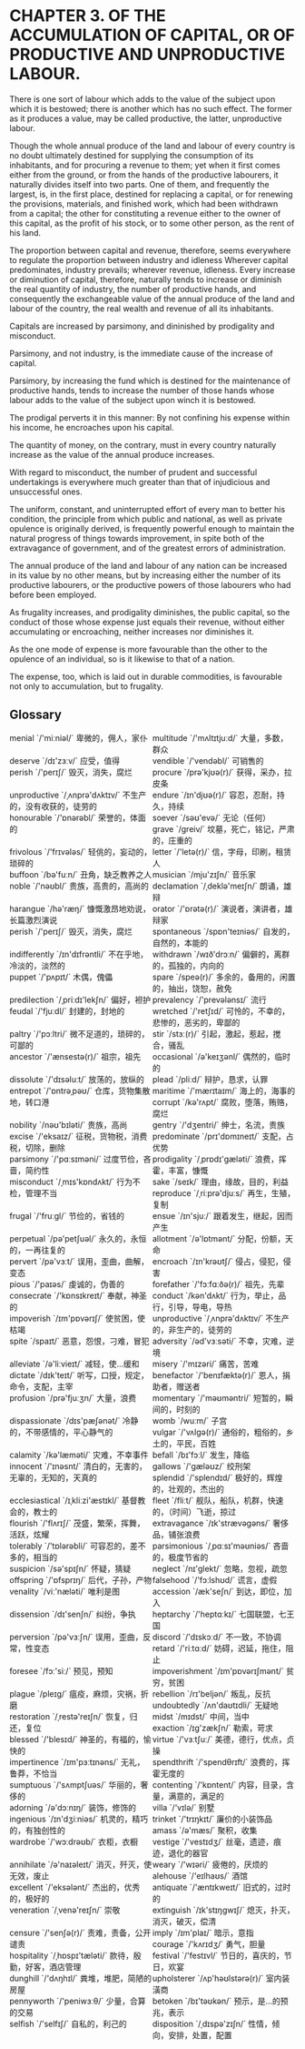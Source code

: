 # CHAPTER 3. OF THE ACCUMULATION OF CAPITAL, OR OF PRODUCTIVE AND UNPRODUCTIVE LABOUR.



There is one sort of labour which adds to the value of the subject upon which it is bestowed; there is another which has no such effect. The former as it produces a value, may be called productive, the latter, unproductive labour.

Though the whole annual produce of the land and labour of every country is no doubt ultimately destined for supplying the consumption of its inhabitants, and for procuring a revenue to them; yet when it first comes either from the ground, or from the hands of the productive labourers, it naturally divides itself into two parts. One of them, and frequently the largest, is, in the first place, destined for replacing a capital, or for renewing the provisions, materials, and finished work, which had been withdrawn from a capital; the other for constituting a revenue either to the owner of this capital, as the profit of his stock, or to some other person, as the rent of his land.

The proportion between capital and revenue, therefore, seems everywhere to regulate the proportion between industry and idleness Wherever capital predominates, industry prevails; wherever revenue, idleness. Every increase or diminution of capital, therefore, naturally tends to increase or diminish the real quantity of industry, the number of productive hands, and consequently the exchangeable value of the annual produce of the land and labour of the country, the real wealth and revenue of all its inhabitants.

Capitals are increased by parsimony, and dininished by prodigality and misconduct.

Parsimony, and not industry, is the immediate cause of the increase of capital.

Parsimory, by increasing the fund which is destined for the maintenance of productive hands, tends to increase the number of those hands whose labour adds to the value of the subject upon winch it is bestowed.

The prodigal perverts it in this manner: By not confining his expense within his income, he encroaches upon his capital.

The quantity of money, on the contrary, must in every country naturally increase as the value of the annual produce increases.

With regard to misconduct, the number of prudent and successful undertakings is everywhere much greater than that of injudicious and unsuccessful ones.

The uniform, constant, and uninterrupted effort of every man to better his condition, the principle from which public and national, as well as private opulence is originally derived, is frequently powerful enough to maintain the natural progress of things towards improvement, in spite both of the extravagance of government, and of the greatest errors of administration.

The annual produce of the land and labour of any nation can be increased in its value by no other means, but by increasing either the number of its productive labourers, or the productive powers of those labourers who had before been employed.

As frugality increases, and prodigality diminishes, the public capital, so the conduct of those whose expense just equals their revenue, without either accumulating or encroaching, neither increases nor diminishes it.

As the one mode of expense is more favourable than the other to the opulence of an individual, so is it likewise to that of a nation.

The expense, too, which is laid out in durable commodities, is favourable not only to accumulation, but to frugality.



## Glossary

<div style="width: 50%; float:left;">menial `/'miːniəl/` 卑微的，佣人，家仆</div>
<div style="width: 50%; float:left;">multitude `/'mʌltɪtjuːd/` 大量，多数，群众</div>
<div style="width: 50%; float:left;">deserve `/dɪ'zɜːv/` 应受，值得</div>
<div style="width: 50%; float:left;">vendible `/'vendəbl/` 可销售的</div>
<div style="width: 50%; float:left;">perish `/'perɪʃ/` 毁灭，消失，腐烂</div>
<div style="width: 50%; float:left;">procure `/prə'kjʊə(r)/` 获得，采办，拉皮条</div>
<div style="width: 50%; float:left;">unproductive `/ˌʌnprə'dʌktɪv/` 不生产的，没有收获的，徒劳的</div>
<div style="width: 50%; float:left;">endure `/ɪn'djʊə(r)/` 容忍，忍耐，持久，持续</div>
<div style="width: 50%; float:left;">honourable `/'ɒnərəbl/` 荣誉的，体面的</div>
<div style="width: 50%; float:left;">soever `/səʊ'evə/` 无论（任何）</div>
<div style="width: 50%; float:left;">grave `/ɡreiv/` 坟墓，死亡，铭记，严肃的，庄重的</div>
<div style="width: 50%; float:left;">frivolous `/'frɪvələs/` 轻佻的，妄动的，琐碎的</div>
<div style="width: 50%; float:left;">letter `/'letə(r)/` 信，字母，印刷，租赁人</div>
<div style="width: 50%; float:left;">buffoon `/bə'fuːn/` 丑角，缺乏教养之人</div>
<div style="width: 50%; float:left;">musician `/mju'zɪʃn/` 音乐家</div>
<div style="width: 50%; float:left;">noble `/'nəʊbl/` 贵族，高贵的，高尚的</div>
<div style="width: 50%; float:left;">declamation `/ˌdeklə'meɪʃn/` 朗诵，雄辩</div>
<div style="width: 50%; float:left;">harangue `/hə'ræŋ/` 慷慨激昂地劝说，长篇激烈演说</div>
<div style="width: 50%; float:left;">orator `/'ɒrətə(r)/` 演说者，演讲者，雄辩家</div>
<div style="width: 50%; float:left;">perish `/'perɪʃ/` 毁灭，消失，腐烂</div>
<div style="width: 50%; float:left;">spontaneous `/spɒn'teɪniəs/` 自发的，自然的，本能的</div>
<div style="width: 50%; float:left;">indifferently `/ɪn'dɪfrəntli/` 不在乎地，冷淡的，淡然的</div>
<div style="width: 50%; float:left;">withdrawn `/wɪð'drɔːn/` 偏僻的，离群的，孤独的，内向的</div>
<div style="width: 50%; float:left;">puppet `/'pʌpɪt/` 木偶，傀儡</div>
<div style="width: 50%; float:left;">spare `/speə(r)/` 多余的，备用的，闲置的，抽出，饶恕，赦免</div>
<div style="width: 50%; float:left;">predilection `/ˌpriːdɪ'lekʃn/` 偏好，袒护</div>
<div style="width: 50%; float:left;">prevalency `/'prevələnsɪ/` 流行</div>
<div style="width: 50%; float:left;">feudal `/'fjuːdl/` 封建的，封地的</div>
<div style="width: 50%; float:left;">wretched `/'retʃɪd/` 可怜的，不幸的，悲惨的，恶劣的，卑鄙的</div>
<div style="width: 50%; float:left;">paltry `/'pɔːltri/` 微不足道的，琐碎的，可鄙的</div>
<div style="width: 50%; float:left;">stir `/stɜː(r)/` 引起，激起，惹起，搅合，骚乱</div>
<div style="width: 50%; float:left;">ancestor `/'ænsestə(r)/` 祖宗，祖先</div>
<div style="width: 50%; float:left;">occasional `/ə'keɪʒənl/` 偶然的，临时的</div>
<div style="width: 50%; float:left;">dissolute `/'dɪsəluːt/` 放荡的，放纵的</div>
<div style="width: 50%; float:left;">plead `/pliːd/` 辩护，恳求，认罪</div>
<div style="width: 50%; float:left;">entrepot `/'ɒntrəˌpəʊ/` 仓库，货物集散地，转口港</div>
<div style="width: 50%; float:left;">maritime `/'mærɪtaɪm/` 海上的，海事的</div>
<div style="width: 50%; float:left;">corrupt `/kə'rʌpt/` 腐败，堕落，贿赂，腐烂</div>
<div style="width: 50%; float:left;">nobility `/nəʊ'bɪləti/` 贵族，高尚</div>
<div style="width: 50%; float:left;">gentry `/'dʒentri/` 绅士，名流，贵族</div>
<div style="width: 50%; float:left;">excise `/'eksaɪz/` 征税，货物税，消费税，切除，删除</div>
<div style="width: 50%; float:left;">predominate `/prɪ'dɒmɪneɪt/` 支配，占优势</div>
<div style="width: 50%; float:left;">parsimony `/'pɑːsɪməni/` 过度节俭，吝啬，简约性</div>
<div style="width: 50%; float:left;">prodigality `/ˌprɒdɪ'ɡæləti/` 浪费，挥霍，丰富，慷慨</div>
<div style="width: 50%; float:left;">misconduct `/ˌmɪs'kɒndʌkt/` 行为不检，管理不当</div>
<div style="width: 50%; float:left;">sake `/seɪk/` 理由，缘故，目的，利益</div>
<div style="width: 50%; float:left;">reproduce `/ˌriːprə'djuːs/` 再生，生殖，复制</div>
<div style="width: 50%; float:left;">frugal `/'fruːɡl/` 节俭的，省钱的</div>
<div style="width: 50%; float:left;">ensue `/ɪn'sjuː/` 跟着发生，继起，因而产生</div>
<div style="width: 50%; float:left;">perpetual `/pə'petʃuəl/` 永久的，永恒的，一再往复的</div>
<div style="width: 50%; float:left;">allotment `/ə'lɒtmənt/` 分配，份额，天命</div>
<div style="width: 50%; float:left;">pervert `/pə'vɜːt/` 误用，歪曲，曲解，变态</div>
<div style="width: 50%; float:left;">encroach `/ɪn'krəʊtʃ/` 侵占，侵犯，侵害</div>
<div style="width: 50%; float:left;">pious `/'paɪəs/` 虔诚的，伪善的</div>
<div style="width: 50%; float:left;">forefather `/'fɔːfɑːðə(r)/` 祖先，先辈</div>
<div style="width: 50%; float:left;">consecrate `/'kɒnsɪkreɪt/` 奉献，神圣的</div>
<div style="width: 50%; float:left;">conduct `/kən'dʌkt/` 行为，举止，品行，引导，导电，导热</div>
<div style="width: 50%; float:left;">impoverish `/ɪm'pɒvərɪʃ/` 使贫困，使枯竭</div>
<div style="width: 50%; float:left;">unproductive `/ˌʌnprə'dʌktɪv/` 不生产的，非生产的，徒劳的</div>
<div style="width: 50%; float:left;">spite `/spaɪt/` 恶意，怨恨，刁难，冒犯</div>
<div style="width: 50%; float:left;">adversity `/əd'vɜːsəti/` 不幸，灾难，逆境</div>
<div style="width: 50%; float:left;">alleviate `/ə'liːvieɪt/` 减轻，使...缓和</div>
<div style="width: 50%; float:left;">misery `/'mɪzəri/` 痛苦，苦难</div>
<div style="width: 50%; float:left;">dictate `/dɪk'teɪt/` 听写，口授，规定，命令，支配，主宰</div>
<div style="width: 50%; float:left;">benefactor `/'benɪfæktə(r)/` 恩人，捐助者，赠送者</div>
<div style="width: 50%; float:left;">profusion `/prə'fjuːʒn/` 大量，浪费</div>
<div style="width: 50%; float:left;">momentary `/'məʊməntri/` 短暂的，瞬间的，时刻的</div>
<div style="width: 50%; float:left;">dispassionate `/dɪs'pæʃənət/` 冷静的，不带感情的，平心静气的</div>
<div style="width: 50%; float:left;">womb `/wuːm/` 子宫</div>
<div style="width: 50%; float:left;">vulgar `/'vʌlɡə(r)/` 通俗的，粗俗的，乡土的，平民，百姓</div>
<div style="width: 50%; float:left;">calamity `/kə'læməti/` 灾难，不幸事件</div>
<div style="width: 50%; float:left;">befall `/bɪ'fɔːl/` 发生，降临</div>
<div style="width: 50%; float:left;">innocent `/'ɪnəsnt/` 清白的，无害的，无辜的，无知的，天真的</div>
<div style="width: 50%; float:left;">gallows `/'ɡæləʊz/` 绞刑架</div>
<div style="width: 50%; float:left;">splendid `/'splendɪd/` 极好的，辉煌的，壮观的，杰出的</div>
<div style="width: 50%; float:left;">ecclesiastical `/ɪˌkliːzi'æstɪkl/` 基督教会的，教士的</div>
<div style="width: 50%; float:left;">fleet `/fliːt/` 舰队，船队，机群，快速的，（时间）飞逝，掠过</div>
<div style="width: 50%; float:left;">flourish `/'flʌrɪʃ/` 茂盛，繁荣，挥舞，活跃，炫耀</div>
<div style="width: 50%; float:left;">extravagance `/ɪk'strævəɡəns/` 奢侈品，铺张浪费</div>
<div style="width: 50%; float:left;">tolerably `/'tɒlərəbli/` 可容忍的，差不多的，相当的</div>
<div style="width: 50%; float:left;">parsimonious `/ˌpɑːsɪ'məʊniəs/` 吝啬的，极度节省的</div>
<div style="width: 50%; float:left;">suspicion `/sə'spɪʃn/` 怀疑，猜疑</div>
<div style="width: 50%; float:left;">neglect `/nɪ'ɡlekt/` 忽略，忽视，疏忽</div>
<div style="width: 50%; float:left;">offspring `/'ɒfsprɪŋ/` 后代，子孙，产物</div>
<div style="width: 50%; float:left;">falsehood `/'fɔːlshʊd/` 谎言，虚假</div>
<div style="width: 50%; float:left;">venality `/viː'næləti/` 唯利是图</div>
<div style="width: 50%; float:left;">accession `/æk'seʃn/` 到达，即位，加入</div>
<div style="width: 50%; float:left;">dissension `/dɪ'senʃn/` 纠纷，争执</div>
<div style="width: 50%; float:left;">heptarchy `/'heptɑːkɪ/` 七国联盟，七王国</div>
<div style="width: 50%; float:left;">perversion `/pə'vɜːʃn/` 误用，歪曲，反常，性变态</div>
<div style="width: 50%; float:left;">discord `/'dɪskɔːd/` 不一致，不协调</div>
<div style="width: 50%; float:left;">retard `/'riːtɑːd/` 妨碍，迟延，拖住，阻止</div>
<div style="width: 50%; float:left;">foresee `/fɔː'siː/` 预见，预知</div>
<div style="width: 50%; float:left;">impoverishment `/ɪm'pɒvərɪʃmənt/` 贫穷，贫困</div>
<div style="width: 50%; float:left;">plague `/pleɪɡ/` 瘟疫，麻烦，灾祸，折磨</div>
<div style="width: 50%; float:left;">rebellion `/rɪ'beljən/` 叛乱，反抗</div>
<div style="width: 50%; float:left;">undoubtedly `/ʌn'daʊtɪdli/` 无疑地</div>
<div style="width: 50%; float:left;">restoration `/ˌrestə'reɪʃn/` 恢复，归还，复位</div>
<div style="width: 50%; float:left;">midst `/mɪdst/` 中间，当中</div>
<div style="width: 50%; float:left;">exaction `/ɪɡ'zækʃn/` 勒索，苛求</div>
<div style="width: 50%; float:left;">blessed `/'blesɪd/` 神圣的，有福的，愉快的</div>
<div style="width: 50%; float:left;">virtue `/'vɜːtʃuː/` 美德，德行，优点，贞操</div>
<div style="width: 50%; float:left;">impertinence `/ɪm'pɜːtɪnəns/` 无礼，鲁莽，不恰当</div>
<div style="width: 50%; float:left;">spendthrift `/'spendθrɪft/` 浪费的，挥霍无度的</div>
<div style="width: 50%; float:left;">sumptuous `/'sʌmptʃuəs/` 华丽的，奢侈的</div>
<div style="width: 50%; float:left;">contenting `/'kɒntent/` 内容，目录，含量，满意的，满足的</div>
<div style="width: 50%; float:left;">adorning `/ə'dɔːnɪŋ/` 装饰，修饰的</div>
<div style="width: 50%; float:left;">villa `/'vɪlə/` 别墅</div>
<div style="width: 50%; float:left;">ingenious `/ɪn'dʒiːniəs/` 机灵的，精巧的，有独创性的</div>
<div style="width: 50%; float:left;">trinket `/'trɪŋkɪt/` 廉价的小装饰品</div>
<div style="width: 50%; float:left;">amass `/ə'mæs/` 聚积，收集</div>
<div style="width: 50%; float:left;">wardrobe `/'wɔːdrəʊb/` 衣柜，衣橱</div>
<div style="width: 50%; float:left;">vestige `/'vestɪdʒ/` 丝毫，遗迹，痕迹，退化的器官</div>
<div style="width: 50%; float:left;">annihilate `/ə'naɪəleɪt/` 消灭，歼灭，使无效，废止</div>
<div style="width: 50%; float:left;">weary `/'wɪəri/` 疲倦的，厌烦的</div>
<div style="width: 50%; float:left;">alehouse `/'eɪlhaʊs/` 酒馆</div>
<div style="width: 50%; float:left;">excellent `/'eksələnt/` 杰出的，优秀的，极好的</div>
<div style="width: 50%; float:left;">antiquate `/'æntɪkweɪt/` 旧式的，过时的</div>
<div style="width: 50%; float:left;">veneration `/ˌvenə'reɪʃn/` 崇敬</div>
<div style="width: 50%; float:left;">extinguish `/ɪk'stɪŋɡwɪʃ/` 熄灭，扑灭，消灭，破灭，偿清</div>
<div style="width: 50%; float:left;">censure `/'senʃə(r)/` 责难，责备，公开谴责</div>
<div style="width: 50%; float:left;">imply `/ɪm'plaɪ/` 暗示，意指</div>
<div style="width: 50%; float:left;">courage `/'kʌrɪdʒ/` 勇气，胆量</div>
<div style="width: 50%; float:left;">hospitality `/ˌhɒspɪ'tæləti/` 款待，殷勤，好客，酒店管理</div>
<div style="width: 50%; float:left;">festival `/'festɪvl/` 节日的，喜庆的，节日，欢宴</div>
<div style="width: 50%; float:left;">dunghill `/'dʌŋhɪl/` 粪堆，堆肥，简陋的房屋</div>
<div style="width: 50%; float:left;">upholsterer `/ʌp'həʊlstərə(r)/` 室内装潢商</div>
<div style="width: 50%; float:left;">pennyworth `/'peniwɜːθ/` 少量，合算的交易</div>
<div style="width: 50%; float:left;">betoken `/bɪ'təʊkən/` 预示，是...的预兆，表示</div>
<div style="width: 50%; float:left;">selfish `/'selfɪʃ/` 自私的，利己的</div>
<div style="width: 50%; float:left;">disposition `/ˌdɪspə'zɪʃn/` 性情，倾向，安排，处置，配置</div>